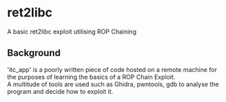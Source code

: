 # ret2libc
A basic ret2libc exploit utilising ROP Chaining

## Background

'itc_app' is a poorly written piece of code hosted on a remote machine for the purposes of learning the basics of a ROP Chain Exploit. <br>
A multitude of tools are used such as Ghidra, pwntools, gdb to analyse the program and decide how to exploit it.

